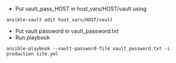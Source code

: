 - Put vault_pass_HOST in host_vars/HOST/vault using
```
ansible-vault edit host_vars/HOST/vault
```
- Put vault password in vault_password.txt
- Run playbook
```
ansible-playbook --vault-password-file vault_password.txt -i production site.yml
```
